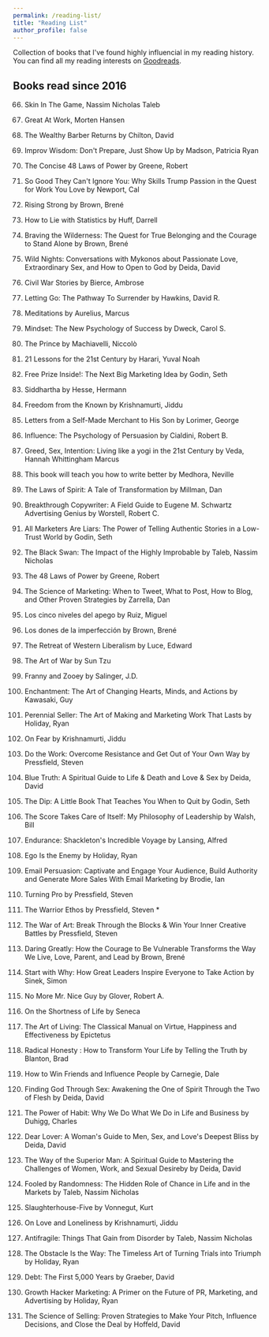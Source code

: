 ```yaml
---
permalink: /reading-list/
title: "Reading List"
author_profile: false
---
```



Collection of books that I've found highly influencial in my reading history. You can find all my reading interests on [Goodreads](https://www.goodreads.com/user/show/78107180-nicholas-jnana).


## Books read since 2016

66. Skin In The Game, Nassim Nicholas Taleb

65. Great At Work, Morten Hansen

64. The Wealthy Barber Returns by Chilton, David

63. Improv Wisdom: Don't Prepare, Just Show Up by Madson, Patricia Ryan

62. The Concise 48 Laws of Power by Greene, Robert

61. So Good They Can't Ignore You: Why Skills Trump Passion in the Quest for Work You Love by Newport, Cal

60. Rising Strong by Brown, Brené

59. How to Lie with Statistics by Huff, Darrell

58. Braving the Wilderness: The Quest for True Belonging and the Courage to Stand Alone by Brown, Brené

57. Wild Nights: Conversations with Mykonos about Passionate Love, Extraordinary Sex, and How to Open to God by Deida, David

56. Civil War Stories by Bierce, Ambrose

55. Letting Go: The Pathway To Surrender by Hawkins, David R.

54. Meditations by Aurelius, Marcus

53. Mindset: The New Psychology of Success by Dweck, Carol S.

52. The Prince by Machiavelli, Niccolò

51. 21 Lessons for the 21st Century by Harari, Yuval Noah

50. Free Prize Inside!: The Next Big Marketing Idea by Godin, Seth

49. Siddhartha by Hesse, Hermann

48. Freedom from the Known by Krishnamurti, Jiddu

47. Letters from a Self-Made Merchant to His Son by Lorimer, George

46. Influence: The Psychology of Persuasion by Cialdini, Robert B.

45. Greed, Sex, Intention: Living like a yogi in the 21st Century by Veda, Hannah Whittingham Marcus

44. This book will teach you how to write better by Medhora, Neville

43. The Laws of Spirit: A Tale of Transformation by Millman, Dan

42. Breakthrough Copywriter: A Field Guide to Eugene M. Schwartz Advertising Genius by Worstell, Robert C.

41. All Marketers Are Liars: The Power of Telling Authentic Stories in a Low-Trust World by Godin, Seth

40. The Black Swan: The Impact of the Highly Improbable by Taleb, Nassim Nicholas

39. The 48 Laws of Power by Greene, Robert

38. The Science of Marketing: When to Tweet, What to Post, How to Blog, and Other Proven Strategies by Zarrella, Dan

37. Los cinco niveles del apego by Ruiz, Miguel

36. Los dones de la imperfección by Brown, Brené

35. The Retreat of Western Liberalism by Luce, Edward

34. The Art of War by Sun Tzu

33. Franny and Zooey by Salinger, J.D.

32. Enchantment: The Art of Changing Hearts, Minds, and Actions by Kawasaki, Guy

31. Perennial Seller: The Art of Making and Marketing Work That Lasts by Holiday, Ryan

30. On Fear by Krishnamurti, Jiddu

29. Do the Work: Overcome Resistance and Get Out of Your Own Way by Pressfield, Steven

28. Blue Truth: A Spiritual Guide to Life & Death and Love & Sex by Deida, David

27. The Dip: A Little Book That Teaches You When to Quit by Godin, Seth

26. The Score Takes Care of Itself: My Philosophy of Leadership by Walsh, Bill

25. Endurance: Shackleton's Incredible Voyage by Lansing, Alfred

24. Ego Is the Enemy by Holiday, Ryan

23. Email Persuasion: Captivate and Engage Your Audience, Build Authority and Generate More Sales With Email Marketing by Brodie, Ian

22. Turning Pro by Pressfield, Steven

21. The Warrior Ethos by Pressfield, Steven *

20. The War of Art: Break Through the Blocks & Win Your Inner Creative Battles by Pressfield, Steven

19. Daring Greatly: How the Courage to Be Vulnerable Transforms the Way We Live, Love, Parent, and Lead by Brown, Brené

18. Start with Why: How Great Leaders Inspire Everyone to Take Action by Sinek, Simon

17. No More Mr. Nice Guy by Glover, Robert A.

16. On the Shortness of Life by Seneca

15. The Art of Living: The Classical Manual on Virtue, Happiness and Effectiveness by Epictetus

14. Radical Honesty : How to Transform Your Life by Telling the Truth by Blanton, Brad

13. How to Win Friends and Influence People by Carnegie, Dale

12. Finding God Through Sex: Awakening the One of Spirit Through the Two of Flesh by Deida, David

11. The Power of Habit: Why We Do What We Do in Life and Business by Duhigg, Charles

10. Dear Lover: A Woman's Guide to Men, Sex, and Love's Deepest Bliss by Deida, David

9. The Way of the Superior Man: A Spiritual Guide to Mastering the Challenges of Women, Work, and Sexual Desireby by Deida, David

8. Fooled by Randomness: The Hidden Role of Chance in Life and in the Markets by Taleb, Nassim Nicholas 

7. Slaughterhouse-Five by Vonnegut, Kurt

6. On Love and Loneliness by Krishnamurti, Jiddu

5. Antifragile: Things That Gain from Disorder by Taleb, Nassim Nicholas

4. The Obstacle Is the Way: The Timeless Art of Turning Trials into Triumph by Holiday, Ryan

3. Debt: The First 5,000 Years by Graeber, David

2. Growth Hacker Marketing: A Primer on the Future of PR, Marketing, and Advertising by Holiday, Ryan

1. The Science of Selling: Proven Strategies to Make Your Pitch, Influence Decisions, and Close the Deal by Hoffeld, David
